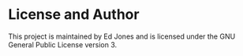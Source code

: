 # License and Author

This project is maintained by Ed Jones and is licensed under the GNU General Public License version 3.
